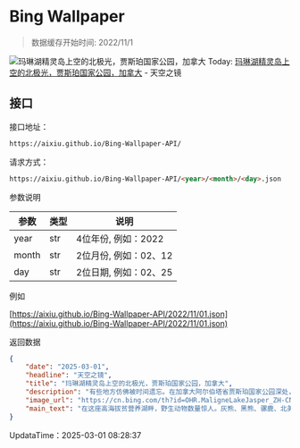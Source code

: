 # Bing Wallpaper

> 数据缓存开始时间: 2022/11/1

![玛琳湖精灵岛上空的北极光，贾斯珀国家公园，加拿大](https://cn.bing.com/th?id=OHR.MaligneLakeJasper_ZH-CN2664289451_1920x1080.webp)
Today: [玛琳湖精灵岛上空的北极光，贾斯珀国家公园，加拿大](https://cn.bing.com/th?id=OHR.MaligneLakeJasper_ZH-CN2664289451_1920x1080.webp) - 天空之镜

## 接口

接口地址：

```html
https://aixiu.github.io/Bing-Wallpaper-API/
```

请求方式：

```html
https://aixiu.github.io/Bing-Wallpaper-API/<year>/<month>/<day>.json
```

参数说明

| 参数 | 类型 | 说明 |
| - | - | - |
| year | str | 4位年份, 例如：2022 |
| month | str | 2位月份, 例如：02、12 |
| day | str | 2位日期, 例如：02、25 |

例如

[https://aixiu.github.io/Bing-Wallpaper-API/2022/11/01.json](https://aixiu.github.io/Bing-Wallpaper-API/2022/11/01.json)

返回数据

```json
{
    "date": "2025-03-01",
    "headline": "天空之镜",
    "title": "玛琳湖精灵岛上空的北极光，贾斯珀国家公园，加拿大",
    "description": "有些地方仿佛被时间遗忘。在加拿大阿尔伯塔省贾斯珀国家公园深处，就有这样一个世外桃源：玛琳湖。这条长达22 公里的蜿蜒湖泊，穿越巍峨群山，是加拿大落基山脉中最大的天然湖泊。这里，高耸的山峰、冰川融水和无尽的天空交汇，构成了一幅震撼人心的画面。",
    "image_url": "https://cn.bing.com/th?id=OHR.MaligneLakeJasper_ZH-CN2664289451_1920x1080.webp",
    "main_text": "在这座高海拔贫营养湖畔，野生动物数量惊人。灰熊、黑熊、骡鹿、北美驯鹿、狼、麋鹿和大角羊等大型哺乳动物，都会在夏季来到湖区。白头海雕、金雕和鱼鹰也常出没于此，以湖中的鱼群为食。"
}
```

UpdataTime：2025-03-01 08:28:37
